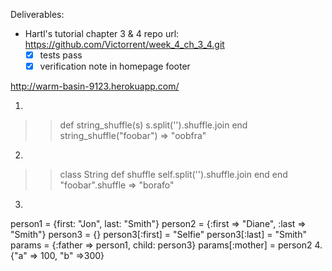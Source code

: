 Deliverables:
- Hartl's tutorial chapter 3 & 4 repo url: https://github.com/Victorrent/week_4_ch_3_4.git
  - [X] tests pass
  - [X] verification note in homepage footer

http://warm-basin-9123.herokuapp.com/

1.
>> def string_shuffle(s)
>>   s.split('').shuffle.join
>> end
>> string_shuffle("foobar")
=> "oobfra"
2.
>> class String
>>   def shuffle
>>     self.split('').shuffle.join
>>   end
>> end
>> "foobar".shuffle
=> "borafo"
3.
person1 = {first: "Jon", last: "Smith"}
person2 = {:first => "Diane", :last => "Smith"}
person3 = {}
person3[:first] = "Selfie"
person3[:last] = "Smith"
params = {:father => person1, child: person3}
params[:mother] = person2
4.
{"a" => 100, "b" =>300}